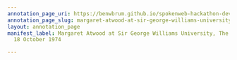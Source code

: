 ```yaml
---
annotation_page_uri: https://benwbrum.github.io/spokenweb-hackathon-development-noterms/annotations/margaret-atwood-at-sir-george-williams-university-the-poetry-series-18-october-1974-canvas-1-audience-member-13.json
annotation_page_slug: margaret-atwood-at-sir-george-williams-university-the-poetry-series-18-october-1974-canvas-1-audience-member-13
layout: annotation_page
manifest_label: Margaret Atwood at Sir George Williams University, The Poetry Series,
  18 October 1974

---
```

